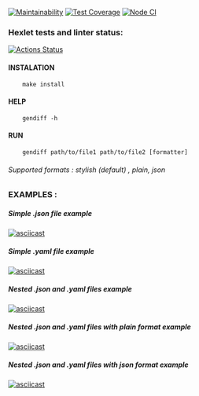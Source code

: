 [![Maintainability](https://api.codeclimate.com/v1/badges/099d6254d37dbb3e28a2/maintainability)](https://codeclimate.com/github/Foppp/frontend-project-lvl2/maintainability)   [![Test Coverage](https://api.codeclimate.com/v1/badges/099d6254d37dbb3e28a2/test_coverage)](https://codeclimate.com/github/Foppp/frontend-project-lvl2/test_coverage)   [![Node CI](https://github.com/Foppp/frontend-project-lvl2/workflows/Node%20CI/badge.svg)](https://github.com/Foppp/frontend-project-lvl2/actions)

### Hexlet tests and linter status:
[![Actions Status](https://github.com/Foppp/frontend-project-lvl2/workflows/hexlet-check/badge.svg)](https://github.com/Foppp/frontend-project-lvl2/actions?query=workflow%3Ahexlet-check)

#### INSTALATION

```
    make install
```
#### HELP

```
    gendiff -h
```

#### RUN

```
    gendiff path/to/file1 path/to/file2 [formatter]
```
###### Supported formats : stylish (default) , plain, json

### EXAMPLES :

##### Simple .json file example

[![asciicast](https://asciinema.org/a/0sTTZYnxy7zxpQxJ4A8MNwO74.svg)](https://asciinema.org/a/0sTTZYnxy7zxpQxJ4A8MNwO74)

##### Simple .yaml file example

[![asciicast](https://asciinema.org/a/qnvtnPCgCbCbNCdIzqMl81YFi.svg)](https://asciinema.org/a/qnvtnPCgCbCbNCdIzqMl81YFi)

##### Nested .json and .yaml files example

[![asciicast](https://asciinema.org/a/qqdqbo6NJD5ahVVdSBB410E7D.svg)](https://asciinema.org/a/qqdqbo6NJD5ahVVdSBB410E7D)

##### Nested .json and .yaml files with plain format example

[![asciicast](https://asciinema.org/a/WGrE5e3GknX2y3eQYnIubc2g2.svg)](https://asciinema.org/a/WGrE5e3GknX2y3eQYnIubc2g2)

##### Nested .json and .yaml files with json format example

[![asciicast](https://asciinema.org/a/3fkwLXmoY6o6I5fZNIRDdTm7d.svg)](https://asciinema.org/a/3fkwLXmoY6o6I5fZNIRDdTm7d)
